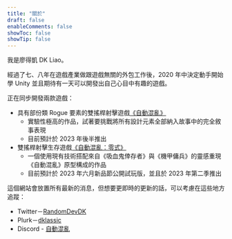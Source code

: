 ```yaml
---
title: "關於"
draft: false
enableComments: false
showToc: false
showTip: false
---
```


我是廖得凱 DK Liao。

經過了七、八年在遊戲產業做跟遊戲無關的外包工作後，2020 年中決定動手開始學 Unity 並且期待有一天可以開發出自己心目中有趣的遊戲。

正在同步開發兩款遊戲：

- 具有部份類 Rogue 要素的雙搖桿射擊遊戲[《自動混亂》](https://store.steampowered.com/app/1274830/_/)
    - 實驗性極高的作品，試著要挑戰將所有設計元素全部納入故事中的完全敘事表現
    - 目前預計於 2023 年後半推出
- 雙搖桿射擊生存遊戲[《自動混亂：零式》](https://store.steampowered.com/app/1423670/_/)
    - 一個使用現有技術搭配來自《吸血鬼倖存者》與《機甲傭兵》的靈感重現《自動混亂》原型構成的作品
    - 目前預計於 2023 年六月新品節公開試玩版，並且於 2023 年第二季推出

這個網站會放置所有最新的消息，但想要更即時的更新的話，可以考慮在這些地方追蹤：

- Twitter－[RandomDevDK](https://twitter.com/RandomDevDK)
- Plurk－[dklassic](https://www.plurk.com/dklassic)
- Discord - [自動混亂](https://discord.gg/fNfSfhKhkT)